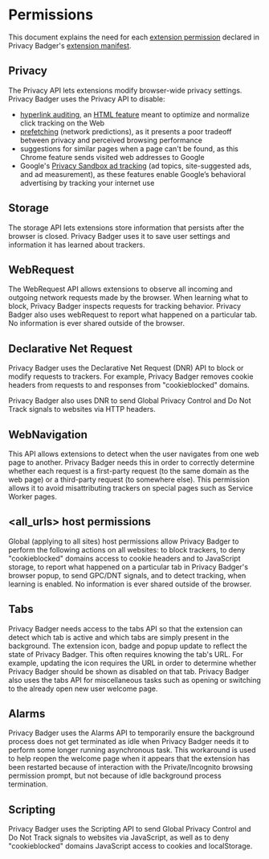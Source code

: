 # Permissions

This document explains the need for each [extension permission](https://developer.chrome.com/docs/extensions/mv3/declare_permissions/) declared in Privacy Badger's [extension manifest](/src/manifest.json).

## Privacy
The Privacy API lets extensions modify browser-wide privacy settings. Privacy Badger uses the Privacy API to disable:

- [hyperlink auditing](https://www.bleepingcomputer.com/news/software/major-browsers-to-prevent-disabling-of-click-tracking-privacy-risk/), an [HTML feature](https://html.spec.whatwg.org/multipage/links.html#hyperlink-auditing) meant to optimize and normalize click tracking on the Web
- [prefetching](https://developer.mozilla.org/en-US/docs/Web/HTTP/Link_prefetching_FAQ) (network predictions), as it presents a poor tradeoff between privacy and perceived browsing performance
- suggestions for similar pages when a page can't be found, as this Chrome feature sends visited web addresses to Google
- Google's [Privacy Sandbox ad tracking](https://www.eff.org/deeplinks/2023/09/how-turn-googles-privacy-sandbox-ad-tracking-and-why-you-should) (ad topics, site-suggested ads, and ad measurement), as these features enable Google’s behavioral advertising by tracking your internet use

## Storage
The storage API lets extensions store information that persists after the browser is closed. Privacy Badger uses it to save user settings and information it has learned about trackers.

## WebRequest
The WebRequest API allows extensions to observe all incoming and outgoing network requests made by the browser. When learning what to block, Privacy Badger inspects requests for tracking behavior. Privacy Badger also uses webRequest to report what happened on a particular tab. No information is ever shared outside of the browser.

## Declarative Net Request
Privacy Badger uses the Declarative Net Request (DNR) API to block or modify requests to trackers. For example, Privacy Badger removes cookie headers from requests to and responses from "cookieblocked" domains.

Privacy Badger also uses DNR to send Global Privacy Control and Do Not Track signals to websites via HTTP headers.

## WebNavigation
This API allows extensions to detect when the user navigates from one web page to another. Privacy Badger needs this in order to correctly determine whether each request is a first-party request (to the same domain as the web page) or a third-party request (to somewhere else). This permission allows it to avoid misattributing trackers on special pages such as Service Worker pages.

## \<all\_urls\> host permissions
Global (applying to all sites) host permissions allow Privacy Badger to perform the following actions on all websites: to block trackers, to deny "cookieblocked" domains access to cookie headers and to JavaScript storage, to report what happened on a particular tab in Privacy Badger's browser popup, to send GPC/DNT signals, and to detect tracking, when learning is enabled. No information is ever shared outside of the browser.

## Tabs
Privacy Badger needs access to the tabs API so that the extension can detect which tab is active and which tabs are simply present in the background. The extension icon, badge and popup update to reflect the state of Privacy Badger. This often requires knowing the tab's URL. For example, updating the icon requires the URL in order to determine whether Privacy Badger should be shown as disabled on that tab. Privacy Badger also uses the tabs API for miscellaneous tasks such as opening or switching to the already open new user welcome page.

## Alarms
Privacy Badger uses the Alarms API to temporarily ensure the background process does not get terminated as idle when Privacy Badger needs it to perform some longer running asynchronous task. This workaround is used to help reopen the welcome page when it appears that the extension has been restarted because of interaction with the Private/Incognito browsing permission prompt, but not because of idle background process termination.

## Scripting
Privacy Badger uses the Scripting API to send Global Privacy Control and Do Not Track signals to websites via JavaScript, as well as to deny "cookieblocked" domains JavaScript access to cookies and localStorage.
